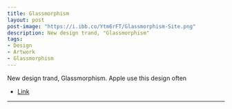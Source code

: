 ```yaml
---
title: Glassmorphism
layout: post
post-image: "https://i.ibb.co/Ytm6rFT/Glassmorphism-Site.png"
description: New design trand, "Glassmorphism"
tags:
- Design
- Artwork
- Glassmorphism
---
```


New design trand, Glassmorphism. Apple use this design often
* [Link](https://www.instagram.com/p/CpMt8W9PGz9/?utm_source=ig_web_copy_link)

---
